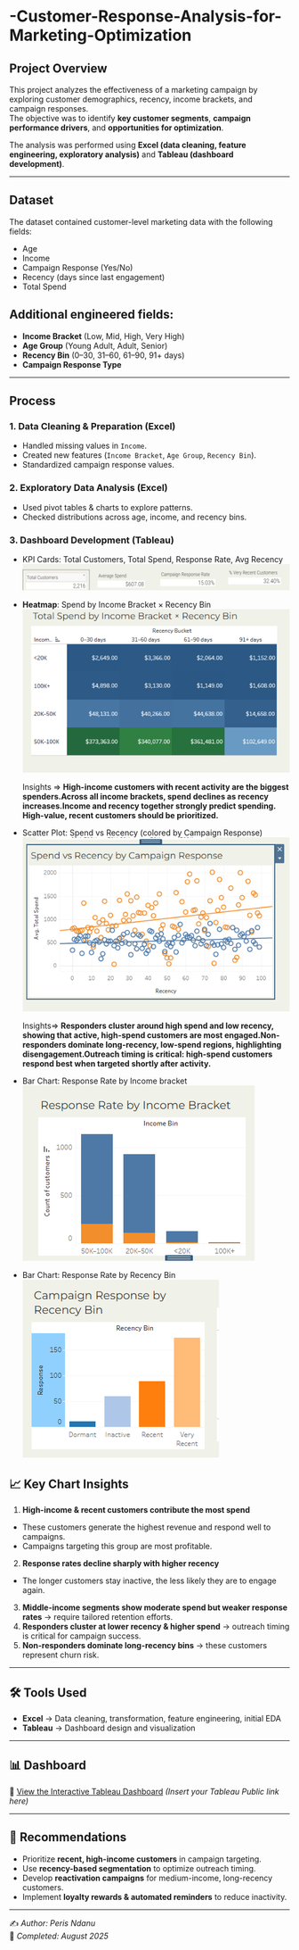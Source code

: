 # -Customer-Response-Analysis-for-Marketing-Optimization

## Project Overview  
This project analyzes the effectiveness of a marketing campaign by exploring customer demographics, recency, income brackets, and campaign responses.  
The objective was to identify **key customer segments**, **campaign performance drivers**, and **opportunities for optimization**.  

The analysis was performed using **Excel (data cleaning, feature engineering, exploratory analysis)** and **Tableau (dashboard development)**.  

---

## Dataset  
The dataset contained customer-level marketing data with the following fields:  
- Age  
- Income  
- Campaign Response (Yes/No)  
- Recency (days since last engagement)  
- Total Spend  

## Additional engineered fields:  
- **Income Bracket** (Low, Mid, High, Very High)  
- **Age Group** (Young Adult, Adult, Senior)  
- **Recency Bin** (0–30, 31–60, 61–90, 91+ days)  
- **Campaign Response Type**  

---

## Process  
### 1. **Data Cleaning & Preparation (Excel)**  
- Handled missing values in `Income`.  
- Created new features (`Income Bracket`, `Age Group`, `Recency Bin`).  
- Standardized campaign response values.  

### 2. **Exploratory Data Analysis (Excel)**  
- Used pivot tables & charts to explore patterns.  
- Checked distributions across age, income, and recency bins.  

### 3. **Dashboard Development (Tableau)**  
-  KPI Cards: Total Customers, Total Spend, Response Rate, Avg Recency 
![kpi cards](images/Capture.PNG)


-  **Heatmap**: Spend by Income Bracket × Recency Bin  
![heatmap spend by income](images/spendvsincome.PNG)

   Insights => **High-income customers with recent activity are the biggest spenders.Across all income brackets, spend declines as recency increases.Income and recency together strongly predict spending. High-value, recent customers should be prioritized.**

-  Scatter Plot: Spend vs Recency (colored by Campaign Response) 
![scatter plot spend vs recency](images/spendbyrecency.PNG)

   Insights=> **Responders cluster around high spend and low recency, showing that active, high-spend customers are most engaged.Non-responders dominate long-recency, low-spend regions, highlighting disengagement.Outreach timing is critical: high-spend customers respond best when targeted shortly after activity.**
- Bar Chart: Response Rate by Income bracket
![bar chart response by income bracket](images/responseratebyincome.PNG)

- Bar Chart: Response Rate by Recency Bin
![bar chart response by recency bin](images/recencybin.PNG)

## 📈 Key Chart Insights  
1. **High-income & recent customers contribute the most spend** 
- These customers generate the highest revenue and respond well to campaigns.
- Campaigns targeting this group are most profitable.  
2. **Response rates decline sharply with higher recency** 
- The longer customers stay inactive, the less likely they are to engage again.

3. **Middle-income segments show moderate spend but weaker response rates** → require tailored retention efforts.  
4. **Responders cluster at lower recency & higher spend** → outreach timing is critical for campaign success.  
5. **Non-responders dominate long-recency bins** → these customers represent churn risk.  

---

## 🛠️ Tools Used  
- **Excel** → Data cleaning, transformation, feature engineering, initial EDA  
- **Tableau** → Dashboard design and visualization  

---

## 📊 Dashboard  
🔗 [View the Interactive Tableau Dashboard](#) *(Insert your Tableau Public link here)*  

---

## 🚀 Recommendations  
- Prioritize **recent, high-income customers** in campaign targeting.  
- Use **recency-based segmentation** to optimize outreach timing.  
- Develop **reactivation campaigns** for medium-income, long-recency customers.  
- Implement **loyalty rewards & automated reminders** to reduce inactivity.  

---

✍️ *Author: Peris Ndanu*  
📅 *Completed: August 2025*  
